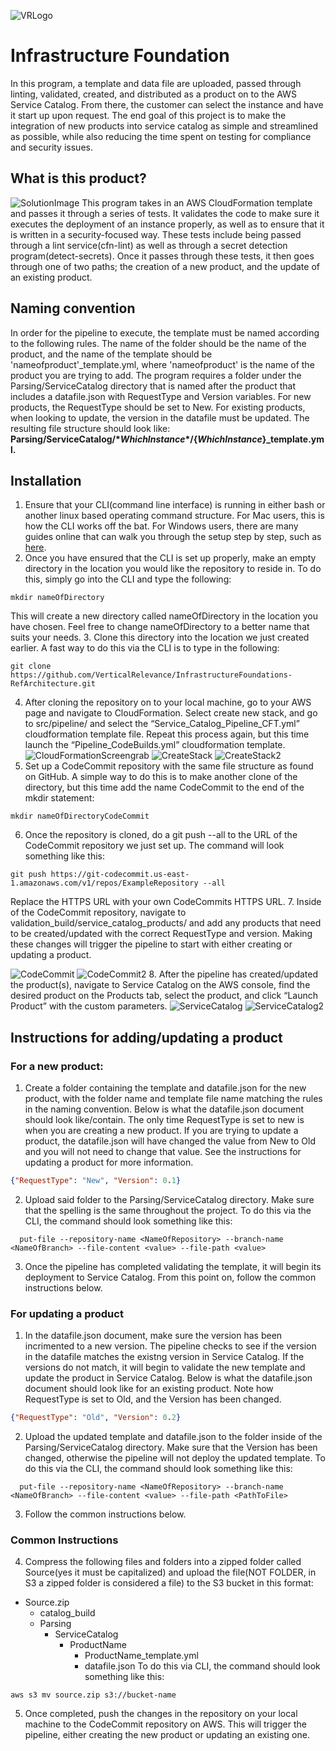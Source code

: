 ![VRLogo](src/Images/vr-logo.png)
# **Infrastructure Foundation**
In this program, a template and data file are uploaded, passed through linting, validated, created, and distributed as a product on to the AWS Service Catalog. From there, the customer can select the instance and have it start up upon request. The end goal of this project is to make the integration of new products into service catalog as simple and streamlined as possible, while also reducing the time spent on testing for compliance and security issues.
## **What is this product?**
![SolutionImage](src/Images/Flowchart.png)
This program takes in an AWS CloudFormation template and passes it through a series of tests. It validates the code to make sure it executes the deployment of an instance properly, as well as to ensure that it is written in a security-focused way. These tests include being passed through a lint service(cfn-lint) as well as through a secret detection program(detect-secrets). Once it passes through these tests, it then goes through one of two paths; the creation of a new product, and the update of an existing product.
## **Naming convention**
In order for the pipeline to execute, the template must be named according to the following rules. The name of the folder should be the name of the product, and the name of the template should be 'nameofproduct'_template.yml, where 'nameofproduct' is the name of the product you are trying to add. The program requires a folder under the Parsing/ServiceCatalog directory that is named after the product that includes a datafile.json with RequestType and Version variables. For new products, the RequestType should be set to New. For existing products, when looking to update, the version in the datafile must be updated. The resulting file structure should look like:  
**Parsing/ServiceCatalog/${*WhichInstance*}/${*WhichInstance*}_template.yml.**

## **Installation** ##
1. Ensure that your CLI(command line interface) is running in either bash or another linux based operating command structure. For Mac users, this is how the CLI works off the bat. For Windows users, there are many guides online that can walk you through the setup step by step, such as [here](https://www.howtogeek.com/249966/how-to-install-and-use-the-linux-bash-shell-on-windows-10/).
2. Once you have ensured that the CLI is set up properly, make an empty directory in the location you would like the repository to reside in. To do this, simply go into the CLI and type the following:
```
mkdir nameOfDirectory
```
This will create a new directory called nameOfDirectory in the location you have chosen. Feel free to change nameOfDirectory to a better name that suits your needs.
3. Clone this directory into the location we just created earlier. A fast way to do this via the CLI is to type in the following:
```
git clone https://github.com/VerticalRelevance/InfrastructureFoundations-RefArchitecture.git
```
4. After cloning the repository on to your local machine, go to your AWS page and navigate to CloudFormation. Select create new stack, and go to src/pipeline/ and select the “Service_Catalog_Pipeline_CFT.yml” cloudformation template file. Repeat this process again, but this time launch the “Pipeline_CodeBuilds.yml” cloudformation template.
![CloudFormationScreengrab](src/Images/CloudFormationScreengrab.png)
![CreateStack](src/Images/CreateStack.png)
![CreateStack2](src/Images/CreateStack2.png)
5. Set up a CodeCommit repository with the same file structure as found on GitHub. A simple way to do this is to make another clone of the directory, but this time add the name CodeCommit to the end of the mkdir statement:
```
mkdir nameOfDirectoryCodeCommit
```
6. Once the repository is cloned, do a git push --all to the URL of the CodeCommit repository we just set up. The command will look something like this:
```
git push https://git-codecommit.us-east-1.amazonaws.com/v1/repos/ExampleRepository --all
```
Replace the HTTPS URL with your own CodeCommits HTTPS URL.
7. Inside of the CodeCommit repository, navigate to validation_build/service_catalog_products/ and add any products that need to be created/updated with the correct RequestType and version. Making these changes will trigger the pipeline to start with either creating or updating a product.
 
![CodeCommit](src/Images/CodeCommit.png)
![CodeCommit2](src/Images/CodeCommit2.png)
8. After the pipeline has created/updated the product(s), navigate to Service Catalog on the AWS console, find the desired product on the Products tab, select the product, and click “Launch Product” with the custom parameters.
![ServiceCatalog](src/Images/ServiceCatalog.png)
![ServiceCatalog2](src/Images/ServiceCatalog2.png)


## **Instructions for adding/updating a product**

### For a new product:
1. Create a folder containing the template and datafile.json for the new product, with the folder name and template file name matching the rules in the naming convention. Below is what the datafile.json document should look like/contain. The only time RequestType is set to new is when you are creating a new product. If you are trying to update a product, the datafile.json will have changed the value from New to Old and you will not need to change that value. See the instructions for updating a product for more information.
```json
{"RequestType": "New", "Version": 0.1}
```
2. Upload said folder to the Parsing/ServiceCatalog directory. Make sure that the spelling is the same throughout the project. To do this via the CLI, the command should look something like this:
```
  put-file --repository-name <NameOfRepository> --branch-name <NameOfBranch> --file-content <value> --file-path <value>
```
3. Once the pipeline has completed validating the template, it will begin its deployment to Service Catalog. From this point on, follow the common instructions below.

### For updating a product
1. In the datafile.json document, make sure the version has been incrimented to a new version. The pipeline checks to see if the version in the datafile matches the existng version in Service Catalog. If the versions do not match, it will begin to validate the new template and update the product in Service Catalog. Below is what the datafile.json document should look like for an existing product. Note how RequestType is set to Old, and the Version has been changed.
```json
{"RequestType": "Old", "Version": 0.2}
```

2. Upload the updated template and datafile.json to the folder inside of the Parsing/ServiceCatalog directory. Make sure that the Version has been changed, otherwise the pipeline will not deploy the updated template. To do this via the CLI, the command should look something like this:
```
  put-file --repository-name <NameOfRepository> --branch-name <NameOfBranch> --file-content <value> --file-path <PathToFile>
```
3. Follow the common instructions below.

### Common Instructions

4. Compress the following files and folders into a zipped folder called Source(yes it must be capitalized) and upload the file(NOT FOLDER, in S3 a zipped folder is considered a file) to the S3 bucket in this format:
- Source.zip
    - catalog_build
    - Parsing
        - ServiceCatalog
            - ProductName
                - ProductName_template.yml
                - datafile.json
To do this via CLI, the command should look something like this:
```
aws s3 mv source.zip s3://bucket-name
```
5. Once completed, push the changes in the repository on your local machine to the CodeCommit repository on AWS. This will trigger the pipeline, either creating the new product or updating an existing one. 
